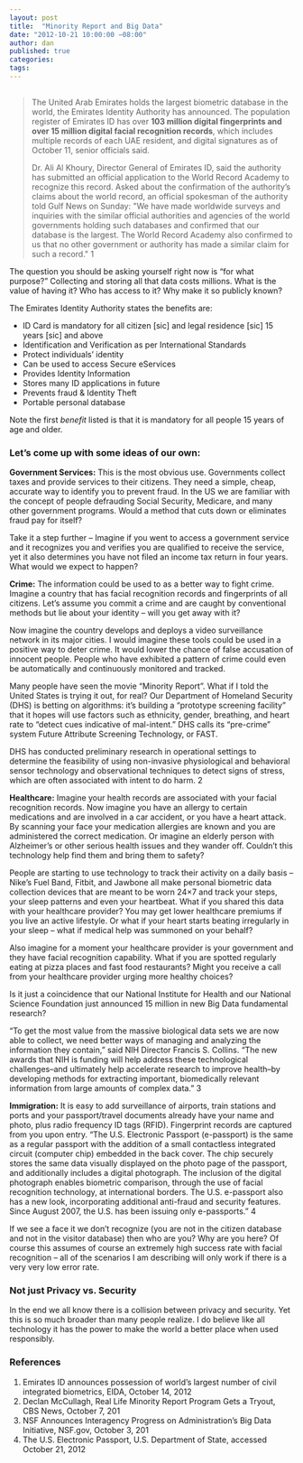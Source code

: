 ```yaml
---
layout: post
title:  "Minority Report and Big Data"
date: "2012-10-21 10:00:00 −08:00"
author: dan
published: true
categories:
tags:
---
```


<img class="lazy img-rounded img-responsive" src="data:image/gif;base64,R0lGODlhAQABAIABAP///wAAACwAAAAAAQABAAACAkQBADs=" alt="Minority Report" data-src="/assets/img/minorityreport.jpg">

> The United Arab Emirates holds the largest biometric database in 
> the world, the Emirates Identity Authority has announced. The 
> population register of Emirates ID has over **103 million digital 
> fingerprints and over 15 million digital facial recognition 
> records**, which includes multiple records of each UAE resident, 
> and digital signatures as of October 11, senior officials said. 
> 
> Dr. Ali Al Khoury, Director General of Emirates ID, said the 
> authority has submitted an official application to the World 
> Record Academy to recognize this record. Asked about the 
> confirmation of the authority’s claims about the world record, an 
> official spokesman of the authority told Gulf News on Sunday: "We 
> have made worldwide surveys and inquiries with the similar 
> official authorities and agencies of the world governments holding 
> such databases and confirmed that our database is the largest. The 
> World Record Academy also confirmed to us that no other government 
> or authority has made a similar claim for such a record." 1 
<!-- more -->

The question you should be asking yourself right now is “for what purpose?” Collecting and storing all that data costs millions. What is the value of having it? Who has access to it? Why make it so publicly known?

The Emirates Identity Authority states the benefits are:

* ID Card is mandatory for all citizen [sic] and legal residence [sic] 15 years [sic] and above
* Identification and Verification as per International Standards
* Protect individuals’ identity
* Can be used to access Secure eServices
* Provides Identity Information
* Stores many ID applications in future
* Prevents fraud & Identity Theft
* Portable personal database

Note the first _benefit_ listed is that it is mandatory for all people 15 years of age and older.

### Let’s come up with some ideas of our own:

**Government Services:** This is the most obvious use. Governments collect taxes and provide services to their citizens. They need a simple, cheap, accurate way to identify you to prevent fraud. In the US we are familiar with the concept of people defrauding Social Security, Medicare, and many other government programs. Would a method that cuts down or eliminates fraud pay for itself?

Take it a step further – Imagine if you went to access a government service and it recognizes you and verifies you are qualified to receive the service, yet it also determines you have not filed an income tax return in four years. What would we expect to happen?

**Crime:** The information could be used to as a better way to fight crime. Imagine a country that has facial recognition records and fingerprints of all citizens. Let’s assume you commit a crime and are caught by conventional methods but lie about your identity – will you get away with it?

Now imagine the country develops and deploys a video surveillance network in its major cities. I would imagine these tools could be used in a positive way to deter crime. It would lower the chance of false accusation of innocent people. People who have exhibited a pattern of crime could even be automatically and continuously monitored and tracked.

Many people have seen the movie “Minority Report”. What if I told the United States is trying it out, for real? Our Department of Homeland Security (DHS) is betting on algorithms: it’s building a “prototype screening facility” that it hopes will use factors such as ethnicity, gender, breathing, and heart rate to “detect cues indicative of mal-intent.” DHS calls its “pre-crime” system Future Attribute Screening Technology, or FAST.

DHS has conducted preliminary research in operational settings to determine the feasibility of using non-invasive physiological and behavioral sensor technology and observational techniques to detect signs of stress, which are often associated with intent to do harm. 2

**Healthcare:** Imagine your health records are associated with your facial recognition records. Now imagine you have an allergy to certain medications and are involved in a car accident, or you have a heart attack. By scanning your face your medication allergies are known and you are administered the correct medication. Or imagine an elderly person with Alzheimer’s or other serious health issues and they wander off. Couldn’t this technology help find them and bring them to safety?

People are starting to use technology to track their activity on a daily basis – Nike’s Fuel Band, Fitbit, and Jawbone all make personal biometric data collection devices that are meant to be worn 24×7 and track your steps, your sleep patterns and even your heartbeat. What if you shared this data with your healthcare provider? You may get lower healthcare premiums if you live an active lifestyle. Or what if your heart starts beating irregularly in your sleep – what if medical help was summoned on your behalf?

Also imagine for a moment your healthcare provider is your government and they have facial recognition capability. What if you are spotted regularly eating at pizza places and fast food restaurants? Might you receive a call from your healthcare provider urging more healthy choices?

Is it just a coincidence that our National Institute for Health and our National Science Foundation just announced 15 million in new Big Data fundamental research?

“To get the most value from the massive biological data sets we are now able to collect, we need better ways of managing and analyzing the information they contain,” said NIH Director Francis S. Collins. “The new awards that NIH is funding will help address these technological challenges–and ultimately help accelerate research to improve health–by developing methods for extracting important, biomedically relevant information from large amounts of complex data.” 3

**Immigration:** It is easy to add surveillance of airports, train stations and ports and your passport/travel documents already have your name and photo, plus radio frequency ID tags (RFID). Fingerprint records are captured from you upon entry.
“The U.S. Electronic Passport (e-passport) is the same as a regular passport with the addition of a small contactless integrated circuit (computer chip) embedded in the back cover. The chip securely stores the same data visually displayed on the photo page of the passport, and additionally includes a digital photograph. The inclusion of the digital photograph enables biometric comparison, through the use of facial recognition technology, at international borders. The U.S. e-passport also has a new look, incorporating additional anti-fraud and security features. Since August 2007, the U.S. has been issuing only e-passports.” 4

If we see a face it we don’t recognize (you are not in the citizen database and not in the visitor database) then who are you? Why are you here? Of course this assumes of course an extremely high success rate with facial recognition – all of the scenarios I am describing will only work if there is a very very low error rate.

### Not just Privacy vs. Security

In the end we all know there is a collision between privacy and security. Yet this is so much broader than many people realize. I do believe like all technology it has the power to make the world a better place when used responsibly.

### References
1.  Emirates ID announces possession of world’s largest number of civil integrated biometrics, EIDA, October 14, 2012
2.  Declan McCullagh, Real Life Minority Report Program Gets a Tryout, CBS News, October 7, 201
3.  NSF Announces Interagency Progress on Administration’s Big Data Initiative, NSF.gov, October 3, 201
4.  The U.S. Electronic Passport, U.S. Department of State, accessed October 21, 2012

